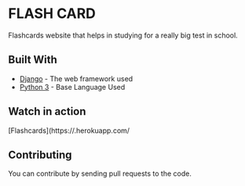 # FLASH CARD 

Flashcards website that helps in studying for a really big test in school.

## Built With
* [Django](https://docs.djangoproject.com/en/3.0/) - The web framework used
* [Python 3](https://docs.python.org/3/) - Base Language Used

## Watch in action
[Flashcards](https://.herokuapp.com/

## Contributing
You can contribute by sending pull requests to the code.
